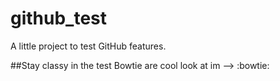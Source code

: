 # github_test
A little project to test GitHub features.

##Stay classy in the test
Bowtie are cool look at im --> :bowtie: